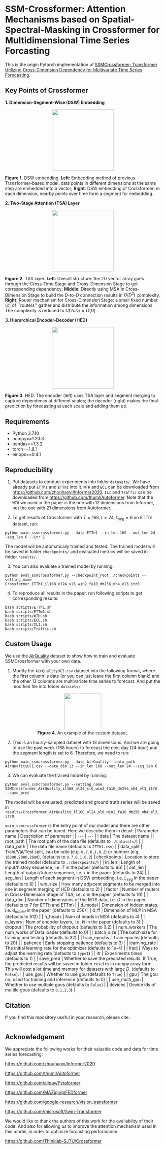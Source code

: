 # SSM-Crossformer: Attention Mechanisms based on Spatial-Spectral-Masking in Crossformer for Multidimensional Time Series Forcasting

This is the origin Pytorch implementation of [SSMCrossformer: Transformer Utilizing Cross-Dimension Dependency for Multivariate Time Series Forecasting](https://openreview.net/forum?id=vSVLM2j9eie).

## Key Points of Crossformer
**1. Dimension-Segment-Wise (DSW) Embedding**
<p align="center">
<img src=".\pic\DSW.PNG" height = "200" alt="" align=center />

<b>Figure 1.</b> DSW embedding. <b>Left</b>: Embedding method of previous Transformer-based model: data points in different dimensions at the same step are embedded into a vector; <b>Right</b>: DSW embedding  of Crossformer: in each dimension, nearby points over time form a segment for embedding.
</p>

**2. Two-Stage Attention (TSA) Layer**
<p align="center">
<img src=".\pic\TSA.PNG" height = "200" alt="" align=center />

<b>Figure 2.</b> TSA layer. <b>Left</b>: Overall structure: the 2D vector array goes through the Cross-Time Stage and Cross-Dimension Stage to get corresponding dependency; <b>Middle</b>: Directly using MSA in Cross-Dimension Stage to build the $D$-to-$D$ 
connection results in $O(D^2)$ complexity.  <b>Right</b>: Router mechanism for Cross-Dimension Stage: a small fixed number ($c$) of ``routers'' gather and distribute the information among dimensions. The complexity is reduced to $O(2cD) = O(D)$.
</p>

**3. Hierarchical Encoder-Decoder (HED)**
<p align="center">
<img src=".\pic\HED.PNG" height = "200" alt="" align=center />

<b>Figure 3.</b> HED. The encoder (left) uses TSA layer and segment merging to capture dependency at different scales; the decoder (right) makes the final prediction by forecasting at each scale and adding them up.
</p>


## Requirements

- Python 3.7.10
- numpy==1.20.3
- pandas==1.3.2
- torch==1.8.1
- einops==0.4.1

## Reproducibility
1. Put datasets to conduct experiments into folder `datasets/`. We have already put `ETTh1` and `ETTm1` into it. `WTH` and `ECL` can be downloaded from 
https://github.com/zhouhaoyi/Informer2020. `ILI` and `Traffic` can be downloaded from https://github.com/thuml/Autoformer. Note that the `WTH` we used in the paper is the one with 12 dimensions from Informer, not the one with 21 dimensions from Autoformer.

2. To get results of Crossformer with $T=168, \tau = 24, L_{seg} = 6$ on ETTh1 dataset, run:
```
python main_ssmcrossformer.py --data ETTh1 --in_len 168 --out_len 24 --seg_len 6 --itr 1
```
The model will be automatically trained and tested. The trained model will be saved in folder `checkpoints/` and evaluated metrics will be saved in folder `results/`.

3. You can also evaluate a trained model by running:
```
python eval_ssmcrossformer.py --checkpoint_root ./checkpoints --setting_name Crossformer_ETTh1_il168_ol24_sl6_win2_fa10_dm256_nh4_el3_itr0
```

4. To reproduce all results in the paper, run following scripts to get corresponding results:
```
bash scripts/ETTh1.sh
bash scripts/ETTm1.sh
bash scripts/WTH.sh
bash scripts/ECL.sh
bash scripts/ILI.sh
bash scripts/Traffic.sh
```


## Custom Usage
We use the [AirQuality](https://archive.ics.uci.edu/ml/machine-learning-databases/00360/AirQualityUCI.zip) dataset to show how to train and evaluate SSMCrossformer with your own data. 

1. Modify the `AirQualityUCI.csv` dataset into the following format, where the first column is date (or you can just leave the first column blank) and the other 13 columns are multivariate time series to forecast. And put the modified file into folder `datasets/`
<p align="center">
<img src=".\pic\Data_format.PNG" height = "120" alt="" align=center />
<br>
<b>Figure 4.</b> An example of the custom dataset.
</p>

2. This is an hourly-sampled dataset with 13 dimensions. And we are going to use the past week (168 hours) to forecast the next day (24 hour) and the segment length is set to 6. Therefore, we need to run:
```
python main_ssmcrossformer.py --data AirQuality --data_path AirQualityUCI.csv --data_dim 13 --in_len 168 --out_len 24 --seg_len 6
```

3. We can evaluate the trained model by running:
```
python eval_ssmcrossformer.py --setting_name SSMCrossformer_AirQuality_il168_ol24_sl6_win2_fa10_dm256_nh4_el3_itr0 --save_pred
```
The model will be evaluated, predicted and ground truth series will be saved in `results/Crossformer_AirQuality_il168_ol24_sl6_win2_fa10_dm256_nh4_el3_itr0`


`main_ssmcrossformer` is the entry point of our model and there are other parameters that can be tuned. Here we describe them in detail:
| Parameter name | Description of parameter |
| --- | --- |
| data           | The dataset name                                             |
| root_path      | The root path of the data file (defaults to `./datasets/`)    |
| data_path      | The data file name (defaults to `ETTh1.csv`)                  |
| data_split | Train/Val/Test split, can be ratio (e.g. `0.7,0.1,0.2`) or number (e.g. `16800,2880,2880`), (defaults to `0.7,0.1,0.2`) 
| checkpoints    | Location to store the trained model (defaults to `./checkpoints/`)  |
| in_len | Length of input/history sequence, i.e. $T$ in the paper (defaults to 96) |
| out_len | Length of output/future sequence, i.e. $\tau$ in the paper (defaults to 24) |
| seg_len | Length of each segment in DSW embedding, i.e. $L_{seg}$ in the paper (defaults to 6) |
| win_size | How many adjacent segments to be merged into one in segment merging of HED  (defaults to 2) |
| factor | Number of routers in Cross-Dimension Stage of TSA, i.e. $c$ in the paper (defaults to 10) |
| data_dim | Number of dimensions of the MTS data, i.e. $D$ in the paper (defaults to 7 for ETTh and ETTm) |
| d_model | Dimension of hidden states, i.e. $d_{model}$ in the paper (defaults to 256) |
| d_ff | Dimension of MLP in MSA (defaults to 512) |
| n_heads | Num of heads in MSA (defaults to 4) |
| e_layers | Num of encoder layers, i.e. $N$ in the paper (defaults to 3) |
| dropout | The probability of dropout (defaults to 0.2) |
| num_workers | The num_works of Data loader (defaults to 0) |
| batch_size | The batch size for training and testing (defaults to 32) |
| train_epochs | Train epochs (defaults to 20) |
| patience | Early stopping patience (defaults to 3) |
| learning_rate | The initial learning rate for the optimizer (defaults to 1e-4) |
| lradj | Ways to adjust the learning rate (defaults to `type1`) |
| itr | Experiments times (defaults to 1) |
| save_pred | Whether to save the predicted results. If True, the predicted results will be saved in folder `results` in numpy array form. This will cost a lot time and memory for datasets with large $D$. (defaults to `False`). |
| use_gpu | Whether to use gpu (defaults to `True`) |
| gpu | The gpu no, used for training and inference (defaults to 0) |
| use_multi_gpu | Whether to use multiple gpus (defaults to `False`) |
| devices | Device ids of multile gpus (defaults to `0,1,2,3`) |

## Citation
If you find this repository useful in your research, please cite:
```

```


## Acknowledgement
We appreciate the following works for their valuable code and data for time series forecasting:

https://github.com/zhouhaoyi/Informer2020

https://github.com/thuml/Autoformer

https://github.com/alipay/Pyraformer

https://github.com/MAZiqing/FEDformer

https://github.com/google-research/vision_transformer

https://github.com/microsoft/Swin-Transformer

We would like to thank the authors of this work for the availability of their code. And also for allowing us to improve the attention mechanism used in this model, in order to optimize forcasting performance.

https://github.com/Thinklab-SJTU/Crossformer


